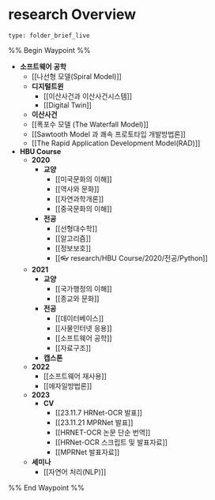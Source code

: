 # research Overview
 
```ccard
type: folder_brief_live
```
 

%% Begin Waypoint %%
- **소프트웨어 공학**
	- [[나선형 모델(Spiral Model)]]
	- **디지털트윈**
		- [[이산사건과 이산사건시스템]]
		- [[Digital Twin]]
	- **이산사건**
	- [[폭포수 모델 (The Waterfall Model)]]
	- [[Sawtooth Model 과 쾌속 프로토타입 개발방법론]]
	- [[The Rapid Application Development Model(RAD)]]
- **HBU Course**
	- **2020**
		- **교양**
			- [[미국문화의 이해]]
			- [[역사와 문화]]
			- [[자연과학개론]]
			- [[중국문화의 이해]]
		- **전공**
			- [[선형대수학]]
			- [[알고리즘]]
			- [[정보보호]]
			- [[👓 research/HBU Course/2020/전공/Python]]
	- **2021**
		- **교양**
			- [[국가행정의 이해]]
			- [[종교와 문화]]
		- **전공**
			- [[데이터베이스]]
			- [[사물인터넷 응용]]
			- [[소프트웨어 공학]]
			- [[자료구조]]
		- **캡스톤**
	- **2022**
		- [[소프트웨어 재사용]]
		- [[애자일방법론]]
	- **2023**
		- **CV**
			- [[23.11.7  HRNet-OCR 발표]]
			- [[23.11.21 MPRNet 발표]]
			- [[HRNET-OCR 논문 단순 번역]]
			- [[HRNet-OCR 스크립트 및 발표자료]]
			- [[MPRNet 발표자료]]
	- **세미나**
		- [[자연어 처리(NLP)]]

%% End Waypoint %%